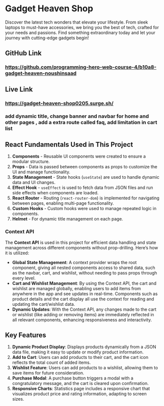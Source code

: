 # Gadget Heaven Shop
Discover the latest tech wonders that elevate your lifestyle. From sleek laptops to must-have accessories, we bring you the best of tech, crafted for your needs and passions. Find something extraordinary today and let your journey with cutting-edge gadgets begin!

## GitHub Link
### https://github.com/programming-hero-web-course-4/b10a8-gadget-heaven-noushinsaad

## Live Link 
### https://gadget-heaven-shop0205.surge.sh/



### add dynamic title, change banner and navbar for home and other pages , add a extra route called faq, add limitation in cart list
 

## React Fundamentals Used in This Project

1. **Components** - Reusable UI components were created to ensure a modular structure.
2. **Props** - Data is passed between components as props to customize the UI and manage functionality.
3. **State Management** - State hooks (`useState`) are used to handle dynamic data and UI changes.
4. **Effect Hook** - `useEffect` is used to fetch data from JSON files and run side effects when components are loaded.
5. **React Router** - Routing (`react-router-dom`) is implemented for navigating between pages, enabling multi-page functionality.
6. **Custom Hooks** - Custom hooks were used to manage repeated logic in components.
7. **Helmet** - For dynamic title management on each page.


### Context API

The **Context API** is used in this project for efficient data handling and state management across different components without prop-drilling. Here’s how it is utilized:

- **Global State Management**: A context provider wraps the root component, giving all nested components access to shared data, such as the navbar, cart, and wishlist, without needing to pass props through every level.
- **Cart and Wishlist Management**: By using the Context API, the cart and wishlist are managed globally, enabling users to add items from anywhere in the app and see updates in real-time. Components such as product details and the cart display all use the context for reading and updating the cart/wishlist data.
- **Dynamic Updates**: With the Context API, any changes made to the cart or wishlist (like adding or removing items) are immediately reflected in all relevant components, enhancing responsiveness and interactivity.


## Key Features

1. **Dynamic Product Display**: Displays products dynamically from a JSON data file, making it easy to update or modify product information.
2. **Add to Cart**: Users can add products to their cart, and the cart icon reflects the total count of added items.
3. **Wishlist Feature**: Users can add products to a wishlist, allowing them to save items for future consideration.
4. **Purchase Modal**: A purchase button triggers a modal with a congratulatory message, and the cart is cleared upon confirmation.
5. **Responsive Charts**: Statistics page includes a responsive chart that visualizes product price and rating information, adapting to screen sizes.
